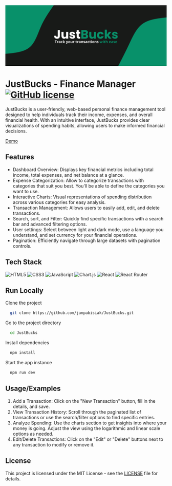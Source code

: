 <img align="center" src="./cover.png">

# JustBucks - Finance Manager [![GitHub license](https://img.shields.io/badge/license-MIT-blue.svg)](https://github.com/janpabisiak/JustBucks/blob/master/LICENSE)

JustBucks is a user-friendly, web-based personal finance management tool designed to help individuals track their income, expenses, and overall financial health. With an intuitive interface, JustBucks provides clear visualizations of spending habits, allowing users to make informed financial decisions.

[Demo](https://transaction-tracker-theta.vercel.app/)

## Features

-   Dashboard Overview: Displays key financial metrics including total income, total expenses, and net balance at a glance.
-   Expense Categorization: Allow to categorize transactions with categories that suit you best. You'll be able to define the categories you want to use.
-   Interactive Charts: Visual representations of spending distribution across various categories for easy analysis.
-   Transaction Management: Allows users to easily add, edit, and delete transactions.
-   Search, sort, and Filter: Quickly find specific transactions with a search bar and advanced filtering options.
-   User settings: Select between light and dark mode, use a language you understand, and set currency for your financial operations.
-   Pagination: Efficiently navigate through large datasets with pagination controls.

## Tech Stack

![HTML5](https://img.shields.io/badge/html5-%23E34F26.svg?style=for-the-badge&logo=html5&logoColor=white)
![CSS3](https://img.shields.io/badge/css3-%231572B6.svg?style=for-the-badge&logo=css3&logoColor=white)
![JavaScript](https://img.shields.io/badge/javascript-%23323330.svg?style=for-the-badge&logo=javascript&logoColor=%23F7DF1E)
![Chart.js](https://img.shields.io/badge/chart.js-F5788D.svg?style=for-the-badge&logo=chart.js&logoColor=white)
![React](https://img.shields.io/badge/react-%2320232a.svg?style=for-the-badge&logo=react&logoColor=%2361DAFB)
![React Router](https://img.shields.io/badge/React_Router-CA4245?style=for-the-badge&logo=react-router&logoColor=white)

## Run Locally

Clone the project

```bash
  git clone https://github.com/janpabisiak/JustBucks.git
```

Go to the project directory

```bash
  cd JustBucks
```

Install dependencies

```bash
  npm install
```

Start the app instance

```bash
  npm run dev
```

## Usage/Examples

1. Add a Transaction: Click on the "New Transaction" button, fill in the details, and save.
2. View Transaction History: Scroll through the paginated list of transactions or use the search/filter options to find specific entries.
3. Analyze Spending: Use the charts section to get insights into where your money is going. Adjust the view using the logarithmic and linear scale options as needed.
4. Edit/Delete Transactions: Click on the "Edit" or "Delete" buttons next to any transaction to modify or remove it.

## License

This project is licensed under the MIT License - see the [LICENSE](https://github.com/janpabisiak/JustBucks/blob/main/LICENSE) file for details.
